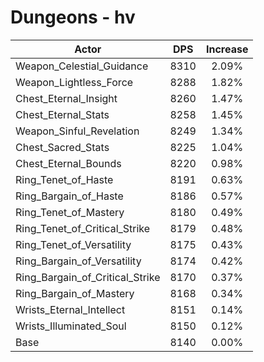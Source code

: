 # Dungeons - hv
| Actor | DPS | Increase |
|---|:---:|:---:|
|Weapon_Celestial_Guidance|8310|2.09%|
|Weapon_Lightless_Force|8288|1.82%|
|Chest_Eternal_Insight|8260|1.47%|
|Chest_Eternal_Stats|8258|1.45%|
|Weapon_Sinful_Revelation|8249|1.34%|
|Chest_Sacred_Stats|8225|1.04%|
|Chest_Eternal_Bounds|8220|0.98%|
|Ring_Tenet_of_Haste|8191|0.63%|
|Ring_Bargain_of_Haste|8186|0.57%|
|Ring_Tenet_of_Mastery|8180|0.49%|
|Ring_Tenet_of_Critical_Strike|8179|0.48%|
|Ring_Tenet_of_Versatility|8175|0.43%|
|Ring_Bargain_of_Versatility|8174|0.42%|
|Ring_Bargain_of_Critical_Strike|8170|0.37%|
|Ring_Bargain_of_Mastery|8168|0.34%|
|Wrists_Eternal_Intellect|8151|0.14%|
|Wrists_Illuminated_Soul|8150|0.12%|
|Base|8140|0.00%|
